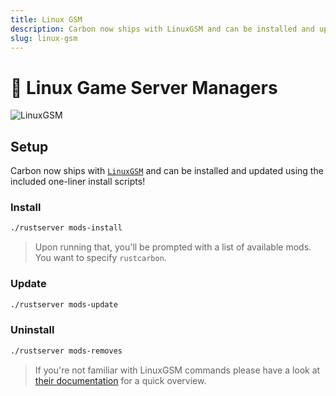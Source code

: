```yaml
---
title: Linux GSM
description: Carbon now ships with LinuxGSM and can be installed and updated using the included one-liner install scripts!
slug: linux-gsm
---
```


# 🐧 Linux Game Server Managers
![LinuxGSM](/misc/linuxgsm.webp)

## Setup

Carbon now ships with [`LinuxGSM`](https://linuxgsm.com) and can be installed and updated using the included one-liner install scripts!

### Install

```bash
./rustserver mods-install
```

> Upon running that, you'll be prompted with a list of available mods. You want to specify `rustcarbon`.

### Update

```bash
./rustserver mods-update
```

### Uninstall

```bash
./rustserver mods-removes
```

> If you're not familiar with LinuxGSM commands please have a look
> at [their documentation](https://linuxgsm.com/servers/rustserver/#v-pills-usage) for a quick overview.
